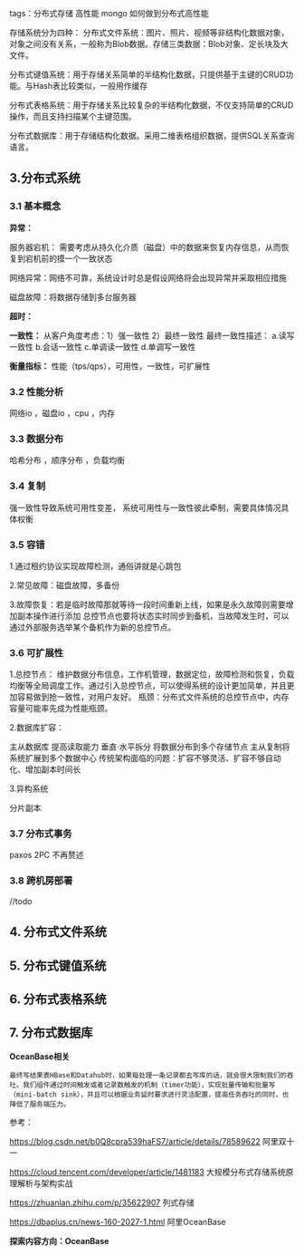 tags：分布式存储 高性能   mongo 如何做到分布式高性能

存储系统分为四种：
分布式文件系统：图片、照片、视频等非结构化数据对象，对象之间没有关系，一般称为Blob数据。存储三类数据：Blob对象、定长块及大文件。

分布式键值系统：用于存储关系简单的半结构化数据，只提供基于主键的CRUD功能。与Hash表比较类似，一般用作缓存

分布式表格系统：用于存储关系比较复杂的半结构化数据，不仅支持简单的CRUD操作，而且支持扫描某个主键范围。

分布式数据库：用于存储结构化数据。采用二维表格组织数据，提供SQL关系查询语言。



## 3.分布式系统

### 3.1 基本概念
**异常：**

服务器宕机： 需要考虑从持久化介质（磁盘）中的数据来恢复内存信息，从而恢复到宕机前的摸一个一致状态

网络异常：网络不可靠，系统设计时总是假设网络将会出现异常并采取相应措施

磁盘故障：将数据存储到多台服务器

**超时：**

**一致性：** 从客户角度考虑：1）强一致性 2）最终一致性
最终一致性描述：
a.读写一致性
b.会话一致性 
c.单调读一致性
d.单调写一致性

**衡量指标：** 性能（tps/qps），可用性，一致性，可扩展性

### 3.2 性能分析
网络io ，磁盘io ，cpu ，内存

### 3.3 数据分布
哈希分布 ，顺序分布 ，负载均衡

### 3.4 复制

强一致性导致系统可用性变差，
系统可用性与一致性彼此牵制，需要具体情况具体权衡

### 3.5 容错

1.通过租约协议实现故障检测，通俗讲就是心跳包

2.常见故障：磁盘故障，多备份

3.故障恢复：若是临时故障那就等待一段时间重新上线，如果是永久故障则需要增加副本操作进行添加
总控节点也要将状态实时同步到备机，当故障发生时，可以通过外部服务选举某个备机作为新的总控节点。

### 3.6 可扩展性

1.总控节点：
维护数据分布信息，工作机管理，数据定位，故障检测和恢复，负载均衡等全局调度工作。通过引入总控节点，可以使得系统的设计更加简单，并且更加容易做到抢一致性，对用户友好。
瓶颈：分布式文件系统的总控节点中，内存容量可能率先成为性能瓶颈。

2.数据库扩容：

主从数据库 提高读取能力
垂直·水平拆分 将数据分布到多个存储节点
主从复制将系统扩展到多个数据中心
传统架构面临的问题：扩容不够灵活、扩容不够自动化、增加副本时间长

3.异构系统

分片副本

### 3.7 分布式事务
paxos 2PC 不再赘述
### 3.8 跨机房部署
//todo

## 4. 分布式文件系统

## 5. 分布式键值系统

## 6. 分布式表格系统 

## 7. 分布式数据库




**OceanBase相关**
```
最终写结果表HBase和Datahub时，如果每处理一条记录都去写库的话，就会很大限制我们的吞吐。我们组件通过时间触发或者记录数触发的机制（timer功能），实现批量传输和批量写（mini-batch sink），并且可以根据业务延时要求进行灵活配置，提高任务吞吐的同时，也降低了服务端压力。

```
参考：

https://blog.csdn.net/b0Q8cpra539haFS7/article/details/78589622  阿里双十一

https://cloud.tencent.com/developer/article/1481183  大规模分布式存储系统原理解析与架构实战

https://zhuanlan.zhihu.com/p/35622907 列式存储

https://dbaplus.cn/news-160-2027-1.html 阿里OceanBase


**探索内容方向：OceanBase**